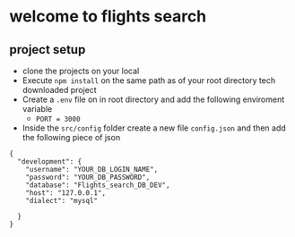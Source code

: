 # welcome to flights search

## project setup

- clone the projects on your local
- Execute `npm install` on the same path as of your root directory tech downloaded project
- Create a `.env` file on in root directory and add the following enviroment variable
  - `PORT = 3000`
- Inside the `src/config` folder create a new file `config.json` and then add the following piece of json

```
{
  "development": {
    "username": "YOUR_DB_LOGIN_NAME",
    "password": "YOUR_DB_PASSWORD",
    "database": "Flights_search_DB_DEV",
    "host": "127.0.0.1",
    "dialect": "mysql"

  }
}

```

